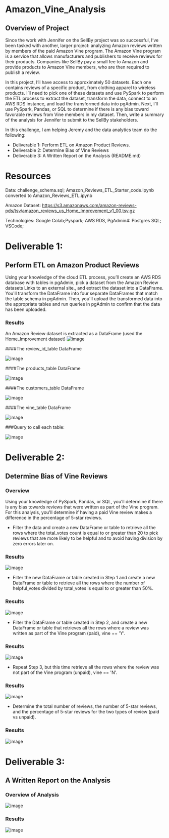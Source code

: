 # Amazon_Vine_Analysis

## Overview of Project

Since the work with Jennifer on the SellBy project was so successful, I’ve been tasked with another, larger project: analyzing Amazon reviews written by members of the paid Amazon Vine program. The Amazon Vine program is a service that allows manufacturers and publishers to receive reviews for their products. Companies like SellBy pay a small fee to Amazon and provide products to Amazon Vine members, who are then required to publish a review.

In this project, I’ll have access to approximately 50 datasets. Each one contains reviews of a specific product, from clothing apparel to wireless products. I’ll need to pick one of these datasets and use PySpark to perform the ETL process to extract the dataset, transform the data, connect to an AWS RDS instance, and load the transformed data into pgAdmin. Next, I’ll use PySpark, Pandas, or SQL to determine if there is any bias toward favorable reviews from Vine members in my dataset. Then, write a summary of the analysis for Jennifer to submit to the SellBy stakeholders.

In this challenge, I am helping Jeremy and the data analytics team do the following:

- Deliverable 1: Perform ETL on Amazon Product Reviews.
- Deliverable 2: Determine Bias of Vine Reviews
- Deliverable 3: A Written Report on the Analysis (README.md)

# Resources
Data: challenge_schema.sql; Amazon_Reviews_ETL_Starter_code.ipynb converted to Amazon_Reviews_ETL.ipynb

Amazon Dataset: https://s3.amazonaws.com/amazon-reviews-pds/tsv/amazon_reviews_us_Home_Improvement_v1_00.tsv.gz

Technologies: Google Colab;Pyspark; AWS RDS, PgAdmin4: Postgres SQL; VSCode;

# Deliverable 1:
## Perform ETL on Amazon Product Reviews 
Using your knowledge of the cloud ETL process, you’ll create an AWS RDS database with tables in pgAdmin, pick a dataset from the Amazon Review datasets Links to an external site., and extract the dataset into a DataFrame. You'll transform the DataFrame into four separate DataFrames that match the table schema in pgAdmin. Then, you'll upload the transformed data into the appropriate tables and run queries in pgAdmin to confirm that the data has been uploaded.

### Results

An Amazon Review dataset is extracted as a DataFrame (used the Home_Improvement dataset)
![image](https://github.com/ras52017/Amazon_Vine_Analysis/blob/main/Images/reading%20files.jpg)

####The review_id_table DataFrame

![image](https://github.com/ras52017/Amazon_Vine_Analysis/blob/main/Images/review_id_df.jpg)


####The products_table DataFrame

![image](https://github.com/ras52017/Amazon_Vine_Analysis/blob/main/Images/products_df.jpg)


####The customers_table DataFrame

![image](https://github.com/ras52017/Amazon_Vine_Analysis/blob/main/Images/customers_df.jpg)

####The vine_table DataFrame

![image](https://github.com/ras52017/Amazon_Vine_Analysis/blob/main/Images/vine_df.jpg)

###Query to call each table:

![image](https://github.com/ras52017/Amazon_Vine_Analysis/blob/main/Images/Query%20to%20call%20each%20table.jpg)


# Deliverable 2:
## Determine Bias of Vine Reviews
### Overview
Using your knowledge of PySpark, Pandas, or SQL, you’ll determine if there is any bias towards reviews that were written as part of the Vine program. For this analysis, you'll determine if having a paid Vine review makes a difference in the percentage of 5-star reviews.


- Filter the data and create a new DataFrame or table to retrieve all the rows where the total_votes count is equal to or greater than 20 to pick reviews that are more likely to be helpful and to avoid having division by zero errors later on.

### Results

![image](https://github.com/ras52017/Amazon_Vine_Analysis/blob/main/Images/pgAdmin%20total_votes_20_df.jpg)

- Filter the new DataFrame or table created in Step 1 and create a new DataFrame or table to retrieve all the rows where the number of helpful_votes divided by total_votes is equal to or greater than 50%.

### Results

![image](https://github.com/ras52017/Amazon_Vine_Analysis/blob/main/Images/helpful_votes_df.jpg)

- Filter the DataFrame or table created in Step 2, and create a new DataFrame or table that retrieves all the rows where a review was written as part of the Vine program (paid), vine == 'Y'.


### Results

![image](https://github.com/ras52017/Amazon_Vine_Analysis/blob/main/Images/paid_vine_reviews_df.jpg)

- Repeat Step 3, but this time retrieve all the rows where the review was not part of the Vine program (unpaid), vine == 'N'.

### Results

![image](https://github.com/ras52017/Amazon_Vine_Analysis/blob/main/Images/unpaid_vine_reviews_df.jpg)


- Determine the total number of reviews, the number of 5-star reviews, and the percentage of 5-star reviews for the two types of review (paid vs unpaid).

### Results

![image](https://github.com/ras52017/Amazon_Vine_Analysis/blob/main/Images/reviews%20and%20pct%20of%20reviews.jpg)




# Deliverable 3:
##  A Written Report on the Analysis 
### Overview of Analysis 
![image](https://github.com/ras52017/Amazon_Vine_Analysis/blob/main/Images/Summary.jpg)

### Results

![image](https://github.com/ras52017/Amazon_Vine_Analysis/blob/main/Images/reviews%20and%20pct%20of%20reviews.jpg)




